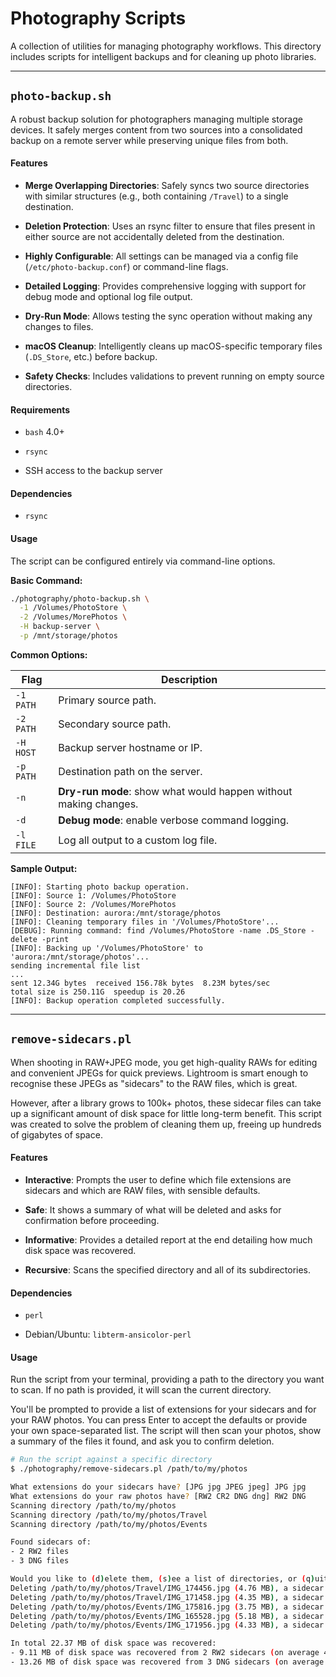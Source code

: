# Photography Scripts

A collection of utilities for managing photography workflows. This directory includes scripts for intelligent backups and for cleaning up photo libraries.

---

## `photo-backup.sh`

A robust backup solution for photographers managing multiple storage devices. It safely merges content from two sources into a consolidated backup on a remote server while preserving unique files from both.

#### Features

* **Merge Overlapping Directories**: Safely syncs two source directories with similar structures (e.g., both containing `/Travel`) to a single destination.

* **Deletion Protection**: Uses an rsync filter to ensure that files present in either source are not accidentally deleted from the destination.

* **Highly Configurable**: All settings can be managed via a config file (`/etc/photo-backup.conf`) or command-line flags.

* **Detailed Logging**: Provides comprehensive logging with support for debug mode and optional log file output.

* **Dry-Run Mode**: Allows testing the sync operation without making any changes to files.

* **macOS Cleanup**: Intelligently cleans up macOS-specific temporary files (`.DS_Store`, etc.) before backup.

* **Safety Checks**: Includes validations to prevent running on empty source directories.

#### Requirements

* `bash` 4.0+

* `rsync`

* SSH access to the backup server

#### Dependencies

* `rsync`

#### Usage

The script can be configured entirely via command-line options.

**Basic Command:**

```bash
./photography/photo-backup.sh \
  -1 /Volumes/PhotoStore \
  -2 /Volumes/MorePhotos \
  -H backup-server \
  -p /mnt/storage/photos
```

**Common Options:**

| Flag | Description |
 | ----- | ----- |
| `-1 PATH` | Primary source path. |
| `-2 PATH` | Secondary source path. |
| `-H HOST` | Backup server hostname or IP. |
| `-p PATH` | Destination path on the server. |
| `-n` | **Dry-run mode**: show what would happen without making changes. |
| `-d` | **Debug mode**: enable verbose command logging. |
| `-l FILE` | Log all output to a custom log file. |

**Sample Output:**

```text
[INFO]: Starting photo backup operation.
[INFO]: Source 1: /Volumes/PhotoStore
[INFO]: Source 2: /Volumes/MorePhotos
[INFO]: Destination: aurora:/mnt/storage/photos
[INFO]: Cleaning temporary files in '/Volumes/PhotoStore'...
[DEBUG]: Running command: find /Volumes/PhotoStore -name .DS_Store -delete -print
[INFO]: Backing up '/Volumes/PhotoStore' to 'aurora:/mnt/storage/photos'...
sending incremental file list
...
sent 12.34G bytes  received 156.78k bytes  8.23M bytes/sec
total size is 250.11G  speedup is 20.26
[INFO]: Backup operation completed successfully.
```

---

## `remove-sidecars.pl`

When shooting in RAW+JPEG mode, you get high-quality RAWs for editing and convenient JPEGs for quick previews. Lightroom is smart enough to recognise these JPEGs as "sidecars" to the RAW files, which is great.

However, after a library grows to 100k+ photos, these sidecar files can take up a significant amount of disk space for little long-term benefit. This script was created to solve the problem of cleaning them up, freeing up hundreds of gigabytes of space.

#### Features

* **Interactive**: Prompts the user to define which file extensions are sidecars and which are RAW files, with sensible defaults.

* **Safe**: It shows a summary of what will be deleted and asks for confirmation before proceeding.

* **Informative**: Provides a detailed report at the end detailing how much disk space was recovered.

* **Recursive**: Scans the specified directory and all of its subdirectories.

#### Dependencies

* `perl`

* Debian/Ubuntu: `libterm-ansicolor-perl`

#### Usage

Run the script from your terminal, providing a path to the directory you want to scan. If no path is provided, it will scan the current directory.

You'll be prompted to provide a list of extensions for your sidecars and for your RAW photos. You can press Enter to accept the defaults or provide your own space-separated list. The script will then scan your photos, show a summary of the files it found, and ask you to confirm deletion.

```bash
# Run the script against a specific directory
$ ./photography/remove-sidecars.pl /path/to/my/photos

What extensions do your sidecars have? [JPG jpg JPEG jpeg] JPG jpg
What extensions do your raw photos have? [RW2 CR2 DNG dng] RW2 DNG
Scanning directory /path/to/my/photos
Scanning directory /path/to/my/photos/Travel
Scanning directory /path/to/my/photos/Events

Found sidecars of:
- 2 RW2 files
- 3 DNG files

Would you like to (d)elete them, (s)ee a list of directories, or (q)uit? [d/s/Q] y
Deleting /path/to/my/photos/Travel/IMG_174456.jpg (4.76 MB), a sidecar of RW2
Deleting /path/to/my/photos/Travel/IMG_171458.jpg (4.35 MB), a sidecar of RW2
Deleting /path/to/my/photos/Events/IMG_175816.jpg (3.75 MB), a sidecar of DNG
Deleting /path/to/my/photos/Events/IMG_165528.jpg (5.18 MB), a sidecar of DNG
Deleting /path/to/my/photos/Events/IMG_171956.jpg (4.33 MB), a sidecar of DNG

In total 22.37 MB of disk space was recovered:
- 9.11 MB of disk space was recovered from 2 RW2 sidecars (on average 4.56 MB per file).
- 13.26 MB of disk space was recovered from 3 DNG sidecars (on average 4.42 MB per file).
```
